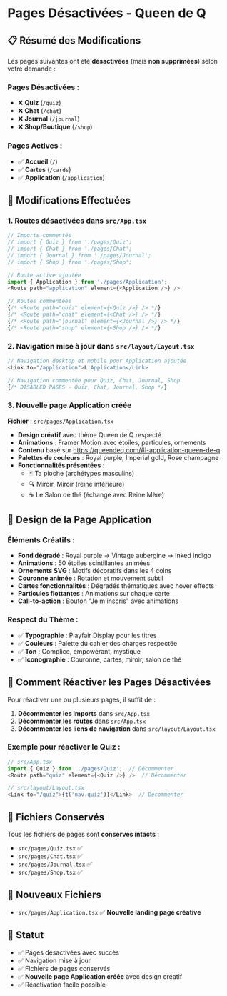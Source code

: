 # Pages Désactivées - Queen de Q

## 📋 Résumé des Modifications

Les pages suivantes ont été **désactivées** (mais **non supprimées**) selon votre demande :

### Pages Désactivées :
- ❌ **Quiz** (`/quiz`)
- ❌ **Chat** (`/chat`)
- ❌ **Journal** (`/journal`) 
- ❌ **Shop/Boutique** (`/shop`)

### Pages Actives :
- ✅ **Accueil** (`/`)
- ✅ **Cartes** (`/cards`)
- ✅ **Application** (`/application`)

## 🔧 Modifications Effectuées

### 1. Routes désactivées dans `src/App.tsx`
```typescript
// Imports commentés
// import { Quiz } from './pages/Quiz';
// import { Chat } from './pages/Chat';
// import { Journal } from './pages/Journal';
// import { Shop } from './pages/Shop';

// Route active ajoutée
import { Application } from './pages/Application';
<Route path="application" element={<Application />} />

// Routes commentées
{/* <Route path="quiz" element={<Quiz />} /> */}
{/* <Route path="chat" element={<Chat />} /> */}
{/* <Route path="journal" element={<Journal />} /> */}
{/* <Route path="shop" element={<Shop />} /> */}
```

### 2. Navigation mise à jour dans `src/layout/Layout.tsx`
```typescript
// Navigation desktop et mobile pour Application ajoutée
<Link to="/application">L'Application</Link>

// Navigation commentée pour Quiz, Chat, Journal, Shop
{/* DISABLED PAGES - Quiz, Chat, Journal, Shop */}
```

### 3. Nouvelle page Application créée
**Fichier** : `src/pages/Application.tsx`
- **Design créatif** avec thème Queen de Q respecté
- **Animations** : Framer Motion avec étoiles, particules, ornements
- **Contenu** basé sur https://queendeq.com/#l-application-queen-de-q
- **Palettes de couleurs** : Royal purple, Imperial gold, Rose champagne
- **Fonctionnalités présentées** :
  - 🃏 Ta pioche (archétypes masculins)
  - 🔍 Miroir, Miroir (reine intérieure)
  - ☕ Le Salon de thé (échange avec Reine Mère)

## 🎨 Design de la Page Application

### Éléments Créatifs :
- **Fond dégradé** : Royal purple → Vintage aubergine → Inked indigo
- **Animations** : 50 étoiles scintillantes animées
- **Ornements SVG** : Motifs décoratifs dans les 4 coins
- **Couronne animée** : Rotation et mouvement subtil
- **Cartes fonctionnalités** : Dégradés thématiques avec hover effects
- **Particules flottantes** : Animations sur chaque carte
- **Call-to-action** : Bouton "Je m'inscris" avec animations

### Respect du Thème :
- ✅ **Typographie** : Playfair Display pour les titres
- ✅ **Couleurs** : Palette du cahier des charges respectée
- ✅ **Ton** : Complice, empowerant, mystique
- ✅ **Iconographie** : Couronne, cartes, miroir, salon de thé

## 🔄 Comment Réactiver les Pages Désactivées

Pour réactiver une ou plusieurs pages, il suffit de :

1. **Décommenter les imports** dans `src/App.tsx`
2. **Décommenter les routes** dans `src/App.tsx`
3. **Décommenter les liens de navigation** dans `src/layout/Layout.tsx`

### Exemple pour réactiver le Quiz :
```typescript
// src/App.tsx
import { Quiz } from './pages/Quiz';  // Décommenter
<Route path="quiz" element={<Quiz />} />  // Décommenter

// src/layout/Layout.tsx  
<Link to="/quiz">{t('nav.quiz')}</Link>  // Décommenter
```

## 📁 Fichiers Conservés

Tous les fichiers de pages sont **conservés intacts** :
- `src/pages/Quiz.tsx` ✅
- `src/pages/Chat.tsx` ✅
- `src/pages/Journal.tsx` ✅ 
- `src/pages/Shop.tsx` ✅

## 📁 Nouveaux Fichiers

- `src/pages/Application.tsx` ✅ **Nouvelle landing page créative**

## 🎯 Statut

- ✅ Pages désactivées avec succès
- ✅ Navigation mise à jour
- ✅ Fichiers de pages conservés
- ✅ **Nouvelle page Application créée** avec design créatif
- ✅ Réactivation facile possible 